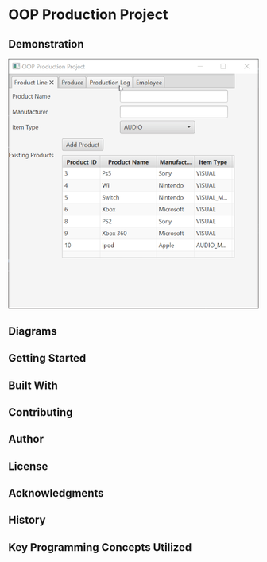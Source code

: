 # OOP Production Project


## Demonstration
![Alt text](https://github.com/bsantiago25/OOPProduction/blob/master/8NUOqtVaw3.gif)

## Diagrams


## Getting Started


## Built With


## Contributing


## Author


## License


## Acknowledgments


## History


## Key Programming Concepts Utilized
